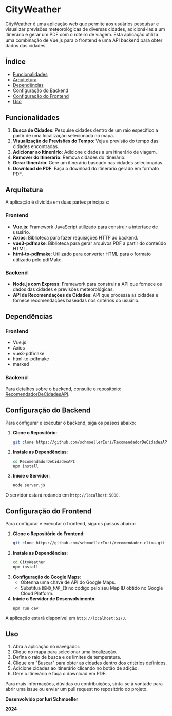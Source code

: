 # CityWeather

CityWeather é uma aplicação web que permite aos usuários pesquisar e visualizar previsões meteorológicas de diversas cidades, adicioná-las a um itinerário e gerar um PDF com o roteiro de viagem. Esta aplicação utiliza uma combinação de Vue.js para o frontend e uma API backend para obter dados das cidades.

## Índice
- [Funcionalidades](#funcionalidades)
- [Arquitetura](#arquitetura)
- [Dependências](#dependências)
- [Configuração do Backend](#configuração-do-backend)
- [Configuração do Frontend](#configuração-do-frontend)
- [Uso](#uso)

## Funcionalidades

1. **Busca de Cidades**: Pesquise cidades dentro de um raio específico a partir de uma localização selecionada no mapa.
2. **Visualização de Previsões do Tempo**: Veja a previsão do tempo das cidades encontradas.
3. **Adicionar ao Itinerário**: Adicione cidades a um itinerário de viagem.
4. **Remover do Itinerário**: Remova cidades do itinerário.
5. **Gerar Itinerário**: Gere um itinerário baseado nas cidades selecionadas.
6. **Download de PDF**: Faça o download do itinerário gerado em formato PDF.

## Arquitetura

A aplicação é dividida em duas partes principais:

### Frontend

- **Vue.js**: Framework JavaScript utilizado para construir a interface de usuário.
- **Axios**: Biblioteca para fazer requisições HTTP ao backend.
- **vue3-pdfmake**: Biblioteca para gerar arquivos PDF a partir do conteúdo HTML.
- **html-to-pdfmake**: Utilizado para converter HTML para o formato utilizado pelo pdfMake.

### Backend

- **Node.js com Express**: Framework para construir a API que fornece os dados das cidades e previsões meteorológicas.
- **API de Recomendações de Cidades**: API que processa as cidades e fornece recomendações baseadas nos critérios do usuário.

## Dependências

### Frontend

- Vue.js
- Axios
- vue3-pdfmake
- html-to-pdfmake
- marked

### Backend

Para detalhes sobre o backend, consulte o repositório: [RecomendadorDeCidadesAPI](https://github.com/schmoellerIuri/RecomendadorDeCidadesAPI).

## Configuração do Backend

Para configurar e executar o backend, siga os passos abaixo:

1. **Clone o Repositório**:
    ```bash
    git clone https://github.com/schmoellerIuri/RecomendadorDeCidadesAPI.git
    ```
2. **Instale as Dependências**:
    ```bash
    cd RecomendadorDeCidadesAPI
    npm install
    ```
3. **Inicie o Servidor**:
    ```bash
    node server.js
    ```

O servidor estará rodando em `http://localhost:5000`.

## Configuração do Frontend

Para configurar e executar o frontend, siga os passos abaixo:

1. **Clone o Repositório do Frontend**:
    ```bash
    git clone https://github.com/schmoellerIuri/recomendador-clima.git
    ```
2. **Instale as Dependências**:
    ```bash
    cd CityWeather
    npm install
    ```
3. **Configuração do Google Maps**:
   - Obtenha uma chave de API do Google Maps.
   - Substitua `DEMO_MAP_ID` no código pelo seu Map ID obtido no Google Cloud Platform.
4. **Inicie o Servidor de Desenvolvimento**:
    ```bash
    npm run dev
    ```

A aplicação estará disponível em `http://localhost:5173`.

## Uso

1. Abra a aplicação no navegador.
2. Clique no mapa para selecionar uma localização.
3. Defina o raio de busca e os limites de temperatura.
4. Clique em "Buscar" para obter as cidades dentro dos critérios definidos.
5. Adicione cidades ao itinerário clicando no botão de adição.
6. Gere o itinerário e faça o download em PDF.

Para mais informações, dúvidas ou contribuições, sinta-se à vontade para abrir uma issue ou enviar um pull request no repositório do projeto.

**Desenvolvido por Iuri Schmoeller**

**2024**
